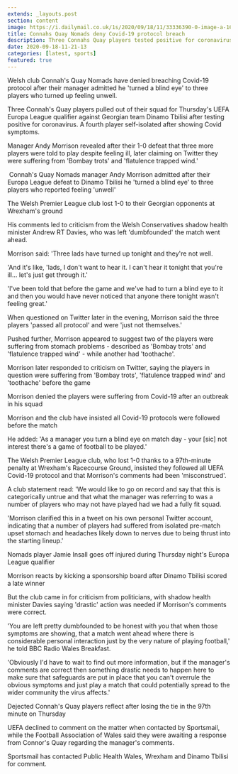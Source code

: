 ```yaml
---
extends: _layouts.post
section: content
image: https://i.dailymail.co.uk/1s/2020/09/18/11/33336390-0-image-a-16_1600424168866.jpg 
title: Connahs Quay Nomads deny Covid-19 protocol breach 
description: Three Connahs Quay players tested positive for coronavirus and a fourth self-isolated but their manager said he turned a blind eye when three more players reported feeling unwell. 
date: 2020-09-18-11-21-13 
categories: [latest, sports] 
featured: true 
--- 
```

Welsh club Connah's Quay Nomads have denied breaching Covid-19 protocol after their manager admitted he 'turned a blind eye' to three players who turned up feeling unwell.

Three Connah's Quay players pulled out of their squad for Thursday's UEFA Europa League qualifier against Georgian team Dinamo Tbilisi after testing positive for coronavirus. A fourth player self-isolated after showing Covid symptoms.

Manager Andy Morrison revealed after their 1-0 defeat that three more players were told to play despite feeling ill, later claiming on Twitter they were suffering from 'Bombay trots' and 'flatulence trapped wind.'

 Connah's Quay Nomads manager Andy Morrison admitted after their Europa League defeat to Dinamo Tbilisi he 'turned a blind eye' to three players who reported feeling 'unwell' 

The Welsh Premier League club lost 1-0 to their Georgian opponents at Wrexham's ground

His comments led to criticism from the Welsh Conservatives shadow health minister Andrew RT Davies, who was left 'dumbfounded' the match went ahead.

Morrison said: 'Three lads have turned up tonight and they're not well.

'And it's like, 'lads, I don't want to hear it. I can't hear it tonight that you're ill… let's just get through it.'

'I've been told that before the game and we've had to turn a blind eye to it and then you would have never noticed that anyone there tonight wasn't feeling great.'

When questioned on Twitter later in the evening, Morrison said the three players 'passed all protocol' and were 'just not themselves.'

Pushed further, Morrison appeared to suggest two of the players were suffering from stomach problems - described as 'Bombay trots' and 'flatulence trapped wind' - while another had 'toothache'.

Morrison later responded to criticism on Twitter, saying the players in question were suffering from 'Bombay trots', 'flatulence trapped wind' and 'toothache' before the game

Morrison denied the players were suffering from Covid-19 after an outbreak in his squad

Morrison and the club have insisted all Covid-19 protocols were followed before the match

He added: 'As a manager you turn a blind eye on match day - your [sic] not interest there's a game of football to be played.'

The Welsh Premier League club, who lost 1-0 thanks to a 97th-minute penalty at Wrexham's Racecourse Ground, insisted they followed all UEFA Covid-19 protocol and that Morrison's comments had been 'misconstrued'.

A club statement read: 'We would like to go on record and say that this is categorically untrue and that what the manager was referring to was a number of players who may not have played had we had a fully fit squad.

'Morrison clarified this in a tweet on his own personal Twitter account, indicating that a number of players had suffered from isolated pre-match upset stomach and headaches likely down to nerves due to being thrust into the starting lineup.'

Nomads player Jamie Insall goes off injured during Thursday night's Europa League qualifier

Morrison reacts by kicking a sponsorship board after Dinamo Tbilisi scored a late winner

But the club came in for criticism from politicians, with shadow health minister Davies saying 'drastic' action was needed if Morrison's comments were correct.

'You are left pretty dumbfounded to be honest with you that when those symptoms are showing, that a match went ahead where there is considerable personal interaction just by the very nature of playing football,' he told BBC Radio Wales Breakfast.

'Obviously I'd have to wait to find out more information, but if the manager's comments are correct then something drastic needs to happen here to make sure that safeguards are put in place that you can't overrule the obvious symptoms and just play a match that could potentially spread to the wider community the virus affects.'

Dejected Connah's Quay players reflect after losing the tie in the 97th minute on Thursday

UEFA declined to comment on the matter when contacted by Sportsmail, while the Football Association of Wales said they were awaiting a response from Connor's Quay regarding the manager's comments.

Sportsmail has contacted Public Health Wales, Wrexham and Dinamo Tbilisi for comment.

